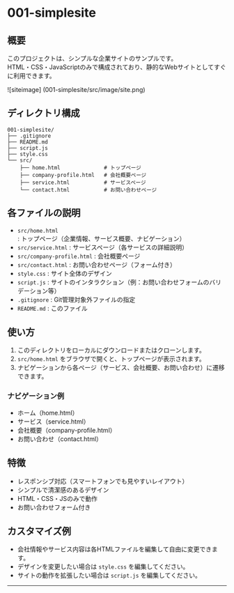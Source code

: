 # 001-simplesite

## 概要
このプロジェクトは、シンプルな企業サイトのサンプルです。  
HTML・CSS・JavaScriptのみで構成されており、静的なWebサイトとしてすぐに利用できます。

![siteimage] (001-simplesite/src/image/site.png)

## ディレクトリ構成
```
001-simplesite/
├── .gitignore
├── README.md
├── script.js
├── style.css
└── src/
    ├── home.html              # トップページ
    ├── company-profile.html   # 会社概要ページ
    ├── service.html           # サービスページ
    └── contact.html           # お問い合わせページ
```

## 各ファイルの説明
- `src/home.html` : トップページ（企業情報、サービス概要、ナビゲーション）
- `src/service.html` : サービスページ（各サービスの詳細説明）
- `src/company-profile.html` : 会社概要ページ
- `src/contact.html` : お問い合わせページ（フォーム付き）
- `style.css` : サイト全体のデザイン
- `script.js` : サイトのインタラクション（例：お問い合わせフォームのバリデーション等）
- `.gitignore` : Git管理対象外ファイルの指定
- `README.md` : このファイル

## 使い方
1. このディレクトリをローカルにダウンロードまたはクローンします。
2. `src/home.html` をブラウザで開くと、トップページが表示されます。
3. ナビゲーションから各ページ（サービス、会社概要、お問い合わせ）に遷移できます。

### ナビゲーション例
- ホーム（home.html）
- サービス（service.html）
- 会社概要（company-profile.html）
- お問い合わせ（contact.html）

## 特徴
- レスポンシブ対応（スマートフォンでも見やすいレイアウト）
- シンプルで清潔感のあるデザイン
- HTML・CSS・JSのみで動作
- お問い合わせフォーム付き

## カスタマイズ例
- 会社情報やサービス内容は各HTMLファイルを編集して自由に変更できます。
- デザインを変更したい場合は `style.css` を編集してください。
- サイトの動作を拡張したい場合は `script.js` を編集してください。

---